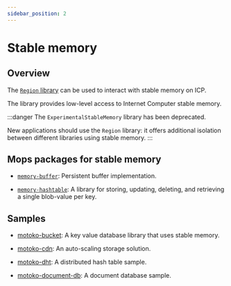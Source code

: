 ```yaml
---
sidebar_position: 2
---
```


# Stable memory

## Overview

The [`Region` library](stable-regions.md) can be used to interact with stable memory on ICP.

The  library provides low-level access to Internet Computer stable memory.

:::danger
The `ExperimentalStableMemory` library has been deprecated.

New applications should use the `Region` library: it offers additional isolation between different libraries using stable memory.
:::

## Mops packages for stable memory

- [`memory-buffer`](https://mops.one/memory-buffer): Persistent buffer implementation.

- [`memory-hashtable`](https://mops.one/memory-hashtable): A library for storing, updating, deleting, and retrieving a single blob-value per key.

## Samples

- [motoko-bucket](https://github.com/PrimLabs/Bucket): A key value database library that uses stable memory.

- [motoko-cdn](https://github.com/gabrielnic/motoko-cdn): An auto-scaling storage solution.

- [motoko-dht](https://github.com/enzoh/motoko-dht): A distributed hash table sample.

- [motoko-document-db](https://github.com/DepartureLabsIC/motoko-document-db): A document database sample.
